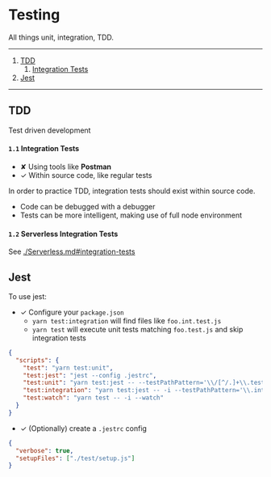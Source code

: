 # Testing

All things unit, integration, TDD.

---

1. [TDD](#tdd)
   1. [Integration Tests](#1-1-integration-tests)
2. [Jest](#jest)
---

## TDD

Test driven development 


#### `1.1` Integration Tests

- ✘ Using tools like **Postman**
- ✓ Within source code, like regular tests

In order to practice TDD, integration tests should exist within source code.
- Code can be debugged with a debugger
- Tests can be more intelligent, making use of full node environment

#### `1.2` Serverless Integration Tests

See [./Serverless.md#integration-tests](./Serverless.md#integration-tests)

## Jest

To use jest:
- ✓ Configure your `package.json`
  - `yarn test:integration` will find files like `foo.int.test.js`
  - `yarn test` will execute unit tests matching `foo.test.js` and skip integration tests

```json
{
  "scripts": {
    "test": "yarn test:unit",
    "test:jest": "jest --config .jestrc",
    "test:unit": "yarn test:jest -- --testPathPattern='\\/[^/.]+\\.test\\.jsx?$'",
    "test:integration": "yarn test:jest -- -i --testPathPattern='\\.int\\.test\\.jsx?$'",
    "test:watch": "yarn test -- -i --watch"
  }
}
```

- ✓ (Optionally) create a `.jestrc` config

```json
{
  "verbose": true,
  "setupFiles": ["./test/setup.js"]
}
```

